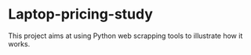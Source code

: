 # Laptop-pricing-study

This project aims at using Python web scrapping tools to illustrate how it works.
